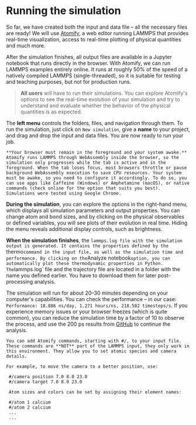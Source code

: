 # Running the simulation

So far, we have created both the input and data file – all the necessary files are ready! We will use [Atomify](https://andeplane.github.io/atomify/), a web editor running LAMMPS that provides real-time visualization, access to real-time plotting of physical quantities and much more. 

After the simulation finishes, all output files are available in a Jupyter notebook that runs directly in the browser. With Atomify, we can run LAMMPS examples entirely online. It runs at roughly 50% of the speed of a natively compiled LAMMPS (single-threaded), so it is suitable for testing and teaching purposes, but not for production runs.

> **All users** will have to run their simulations. You can explore Atomify's options to see the real-time evolution of your simulation and try to understand and evaluate whether the behavior of the physical quantities is as expected.

The **left menu** controls the folders, files, and navigation through them. To run the simulation, just click on `New simulation`, give a **name** to your project, and drag and drop the input and data files. You are now ready to run your job.

```{Note}
**Your browser must remain in the foreground and your system awake.** Atomify runs LAMMPS through WebAssembly inside the browser, so the simulation only progresses while the tab is active and in the foreground. When the tab loses focus, most browsers throttle or pause background WebAssembly execution to save CPU resources. Your system must be awake, so you need to configure it accordingly. To do so, you can use apps like Caffeine (Windows) or Amphetamine (macOS), or native commands (check online for the option that suits you best). Simulations were tested using Google Chrome. 
```

**During the simulation**, you can explore the options in the right-hand menu, which displays all simulation parameters and output properties. You can change atom and bond sizes, and by clicking on the physical observables or defined variables, you will see plots of their evolution in real time. Hiding the menu reveals additional display controls, such as brightness.

**When the simulation finishes**, the `lammps.log file with the simulation output is generated. It contains the properties defined by the `thermo` command in the input file, as well as the simulation time and performance. By clicking on the `Analyze notebook` option, you can automatically plot these thermodynamic properties in Python. The `lammps.log` file and the trajectory file are located in a folder with the name you defined earlier. You have to download them for later post-processing analysis. 

The simulation will run for about 20–30 minutes depending on your computer's capabilities. You can check the performance – in our case: `Performance: 18.886 ns/day, 1.271 hours/ns, 218.582 timesteps/s`. If you experience memory issues or your browser freezes (which is quite common), you can reduce the simulation time by a factor of 10 to observe the process, and use the 200 ps results from [GitHub](https://github.com/hegoimanzano/ICASCM2025/tree/main/results) to continue the analysis.

```{Tip}
You can add Atomify commands, starting with #/, to your input file. These commands are **NOT** part of the LAMMPS input, they only work in this environment. They allow you to set atomic species and camera details.

For example, to move the camera to a better position, use:

 #/camera position 7.0 8.0 23.0
 #/camera target 7.0 8.0 23.0

 Atom sizes and colors can be set by assigning their element names:

 #/atom 1 calcium
 #/atom 2 calcium
 ...
 ...
```


